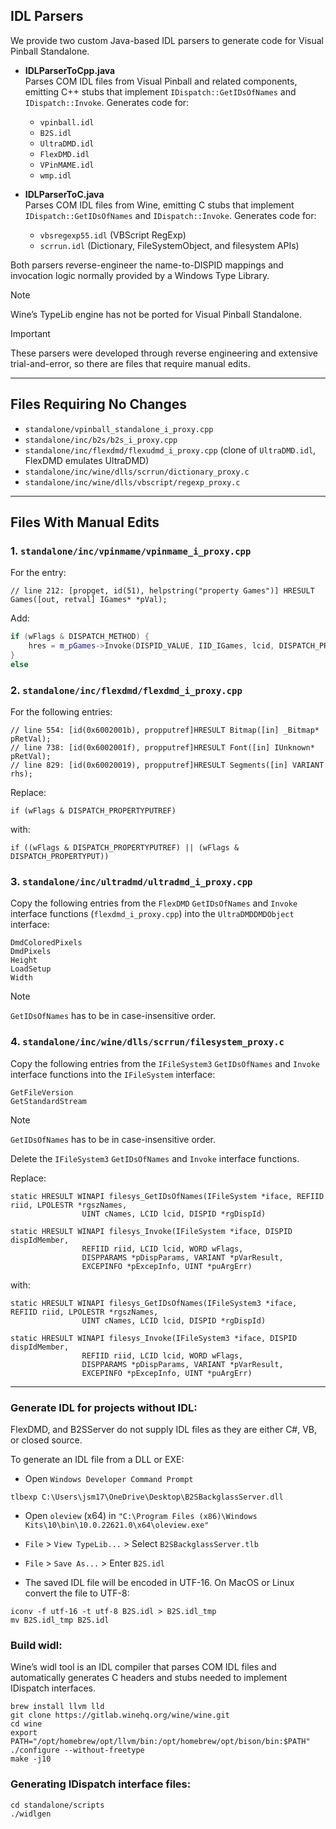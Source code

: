 ## IDL Parsers

We provide two custom Java-based IDL parsers to generate code for Visual Pinball Standalone.

- **IDLParserToCpp.java**  
  Parses COM IDL files from Visual Pinball and related components, emitting C++ stubs that implement `IDispatch::GetIDsOfNames` and `IDispatch::Invoke`. Generates code for:  
  - `vpinball.idl`  
  - `B2S.idl`  
  - `UltraDMD.idl`  
  - `FlexDMD.idl`  
  - `VPinMAME.idl`  
  - `wmp.idl`

- **IDLParserToC.java**  
  Parses COM IDL files from Wine, emitting C stubs that implement `IDispatch::GetIDsOfNames` and `IDispatch::Invoke`. Generates code for:  
  - `vbsregexp55.idl` (VBScript RegExp)  
  - `scrrun.idl` (Dictionary, FileSystemObject, and filesystem APIs)

Both parsers reverse-engineer the name-to-DISPID mappings and invocation logic normally provided by a Windows Type Library.

> [!NOTE]
> Wine’s TypeLib engine has not be ported for Visual Pinball Standalone. 

> [!IMPORTANT]
> These parsers were developed through reverse engineering and extensive trial-and-error, so there are files that require manual edits.

---

## Files Requiring **No** Changes

- `standalone/vpinball_standalone_i_proxy.cpp`
- `standalone/inc/b2s/b2s_i_proxy.cpp`
- `standalone/inc/flexdmd/flexudmd_i_proxy.cpp` (clone of `UltraDMD.idl`, FlexDMD emulates UltraDMD)
- `standalone/inc/wine/dlls/scrrun/dictionary_proxy.c`
- `standalone/inc/wine/dlls/vbscript/regexp_proxy.c`

---

## Files **With** Manual Edits

### 1. `standalone/inc/vpinmame/vpinmame_i_proxy.cpp`

For the entry:

```
// line 212: [propget, id(51), helpstring("property Games")] HRESULT Games([out, retval] IGames* *pVal);
```

Add:

```cpp
if (wFlags & DISPATCH_METHOD) {
	hres = m_pGames->Invoke(DISPID_VALUE, IID_IGames, lcid, DISPATCH_PROPERTYGET, pDispParams, &res, pExcepInfo, puArgErr);
}
else
```

### 2. `standalone/inc/flexdmd/flexdmd_i_proxy.cpp`

For the following entries:

```
// line 554: [id(0x6002001b), propputref]HRESULT Bitmap([in] _Bitmap* pRetVal);
// line 738: [id(0x6002001f), propputref]HRESULT Font([in] IUnknown* pRetVal);
// line 829: [id(0x60020019), propputref]HRESULT Segments([in] VARIANT rhs);
```

Replace:

```
if (wFlags & DISPATCH_PROPERTYPUTREF)
```

with:

```
if ((wFlags & DISPATCH_PROPERTYPUTREF) || (wFlags & DISPATCH_PROPERTYPUT))
```

### 3. `standalone/inc/ultradmd/ultradmd_i_proxy.cpp`

Copy the following entries from the `FlexDMD` `GetIDsOfNames` and `Invoke` interface functions (`flexdmd_i_proxy.cpp`) into the `UltraDMDDMDObject` interface:

```
DmdColoredPixels
DmdPixels
Height
LoadSetup
Width
```

> [!NOTE]
> `GetIDsOfNames` has to be in case-insensitive order.

### 4. `standalone/inc/wine/dlls/scrrun/filesystem_proxy.c`

Copy the following entries from the `IFileSystem3` `GetIDsOfNames` and `Invoke` interface functions into the `IFileSystem` interface:

```
GetFileVersion
GetStandardStream
```

> [!NOTE]
> `GetIDsOfNames` has to be in case-insensitive order.

Delete the `IFileSystem3` `GetIDsOfNames` and `Invoke` interface functions.

Replace:

```
static HRESULT WINAPI filesys_GetIDsOfNames(IFileSystem *iface, REFIID riid, LPOLESTR *rgszNames,
                UINT cNames, LCID lcid, DISPID *rgDispId)

static HRESULT WINAPI filesys_Invoke(IFileSystem *iface, DISPID dispIdMember,
                REFIID riid, LCID lcid, WORD wFlags,
                DISPPARAMS *pDispParams, VARIANT *pVarResult,
                EXCEPINFO *pExcepInfo, UINT *puArgErr)
```

with:

```
static HRESULT WINAPI filesys_GetIDsOfNames(IFileSystem3 *iface, REFIID riid, LPOLESTR *rgszNames,
                UINT cNames, LCID lcid, DISPID *rgDispId)

static HRESULT WINAPI filesys_Invoke(IFileSystem3 *iface, DISPID dispIdMember,
                REFIID riid, LCID lcid, WORD wFlags,
                DISPPARAMS *pDispParams, VARIANT *pVarResult,
                EXCEPINFO *pExcepInfo, UINT *puArgErr)
```

---

### Generate IDL for projects without IDL:

FlexDMD, and B2SServer do not supply IDL files as they are either C#, VB, or closed source.

To generate an IDL file from a DLL or EXE:

- Open `Windows Developer Command Prompt`

```
tlbexp C:\Users\jsm17\OneDrive\Desktop\B2SBackglassServer.dll 
```

- Open `oleview` (x64) in `"C:\Program Files (x86)\Windows Kits\10\bin\10.0.22621.0\x64\oleview.exe"`

- `File` > `View TypeLib...` > Select `B2SBackglassServer.tlb`

- `File` > `Save As...` > Enter `B2S.idl`

- The saved IDL file will be encoded in UTF-16. On MacOS or Linux convert the file to UTF-8:

```
iconv -f utf-16 -t utf-8 B2S.idl > B2S.idl_tmp
mv B2S.idl_tmp B2S.idl
```

### Build widl:

Wine’s widl tool is an IDL compiler that parses COM IDL files and automatically generates C headers and stubs needed to implement IDispatch interfaces.

```
brew install llvm lld
git clone https://gitlab.winehq.org/wine/wine.git
cd wine
export PATH="/opt/homebrew/opt/llvm/bin:/opt/homebrew/opt/bison/bin:$PATH"
./configure --without-freetype
make -j10
```

### Generating IDispatch interface files:

```
cd standalone/scripts
./widlgen
```


